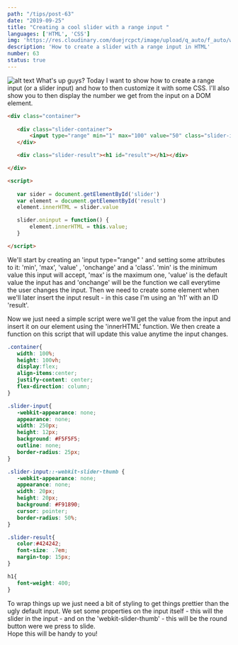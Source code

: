 ```yaml
---
path: "/tips/post-63"
date: "2019-09-25"
title: "Creating a cool slider with a range input "
languages: ['HTML', 'CSS']
img: 'https://res.cloudinary.com/duejrcpct/image/upload/q_auto/f_auto/w_1000/v1586887014/tips/63-1_edov8c.png'
description: 'How to create a slider with a range input in HTML'
number: 63
status: true
---
```


![alt text](https://res.cloudinary.com/duejrcpct/image/upload/v1588702685/tips/63-2_mvu32j.gif "HTML slider")
What's up guys?
Today I want to show how to create a range input (or a slider input) and how to then customize it with some CSS. I'll also show you to then display the number we get from the input on a DOM element.

 ```html
<div class="container">
                
    <div class="slider-container">
        <input type="range" min="1" max="100" value="50" class="slider-input" id="slider" onchange="setValue()">
    </div>

    <div class="slider-result"><h1 id="result"></h1></div>

</div>

<script>
    
    var sider = document.getElementById('slider')
    var element = document.getElementById('result')
    element.innerHTML = slider.value

    slider.oninput = function() {
        element.innerHTML = this.value;
    }

</script>
 ```

We'll start by creating an 'input type="range" ' and setting some attributes to it: 'min', 'max', 'value' , 'onchange' and a 'class'.
'min' is the minimum value this input will accept, 'max' is the maximum one, 'value' is the default value the input has and 'onchange' will be the function we call everytime the user changes the input.
Then we need to create some element when we'll later insert the input result - in this case I'm using an 'h1' with an ID 'result'.

Now we just need a simple script were we'll get the value from the input and insert it on our element using the 'innerHTML' function. We then create a function on this script that will update this value anytime the input changes.

 ```css
.container{
    width: 100%;
    height: 100vh;
    display:flex;
    align-items:center;
    justify-content: center;
    flex-direction: column;
}

.slider-input{
    -webkit-appearance: none;
    appearance: none;
    width: 250px;
    height: 12px;
    background: #F5F5F5;
    outline: none;
    border-radius: 25px;
}

.slider-input::-webkit-slider-thumb {
    -webkit-appearance: none;
    appearance: none;
    width: 20px; 
    height: 20px;
    background: #F91890;
    cursor: pointer;
    border-radius: 50%;
}

.slider-result{
    color:#424242;
    font-size: .7em;
    margin-top: 15px;
}

h1{
    font-weight: 400;
}
 ```

To wrap things up we just need a bit of styling to get things prettier than the ugly default input. We set some properties on the input itself - this will the slider in the input - and on the 'webkit-slider-thumb' - this will be the round button were we press to slide.  
Hope this will be handy to you!